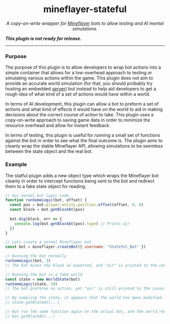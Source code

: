 <h1 align="center">mineflayer-stateful</h1>
<p align="center"><em>A copy-on-write wrapper for <a href="https://github.com/PrismarineJS/mineflayer">Mineflayer</a> bots to allow testing and AI mental simulations.</em></p>

***This plugin is not ready for release.***

---

### Purpose

The purpose of this plugin is to allow developers to wrap bot actions into a simple container that allows for a low-overhead approach to testing or simulating various actions within the game. This plugin does not aim to provide an accurate world simulation (for that, you should probably try hosting an embedded [server](https://github.com/PrismarineJS/flying-squid)) but instead to help aid developers to get a rough idea of what kind of a set of actions would have within a world.

In terms of AI development, this plugin can allow a bot to preform a set of actions and what kind of effects it would have on the world to aid in making decisions about the correct course of action to take. This plugin uses a copy-on-write approach to saving game data in order to minimize the resource overhead and allow for instant feedback.

In terms of testing, this plugin is useful for running a small set of functions against the bot in order to see what the final outcome is. The plugin aims to cleanly wrap the stable Mineflayer API, allowing simulations to be seemless between the state object and the real bot.

### Example

The statful plugin adds a new object type which wraps the Mineflayer bot cleanly in order to intercept functions being sent to the bot and redirect them to a fake state object for reading.

```js
// Our normal bot logic code.
function runSomeLogic(bot, offset) {
  const pos = bot.player.entity.position.offset(offset, 0, 0)
  const block = bot.getBlockAt(pos)
  
  bot.dig(block, err => {
    console.log(bot.getBlockAt(pos).type) // Prints air
  })
}

// Lets create a normal Mineflayer bot
const bot = mineflayer.createBot({ username: "Stateful_Bot" })

// Running the bot normally
runSomeLogic(bot, 3)
// The bot mines the block as expected, and "air" is printed to the console.

// Running the bot in a fake world
const state = new WorldState(bot)
runSomeLogic(state, 10)
// The bot preforms no action, yet "air" is still printed to the console.

// By sampling the state, it appears that the world has been modified.
// state.getBlockAt(...)

// But run the same function again on the actual bot, and the world remains unchanged.
// bot.getBlockAt(...)
```
